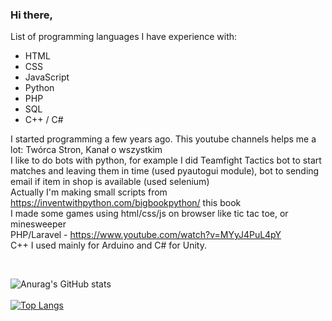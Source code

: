 ### Hi there,
List of programming languages I have experience with:
* HTML
* CSS
* JavaScript
* Python
* PHP
* SQL
* C++ / C#

I started programming a few years ago. This youtube channels helps me a lot: Twórca Stron, Kanał o wszystkim </br>
I like to do bots with python, for example I did Teamfight Tactics bot to start matches and leaving them in time (used pyautogui module), bot to sending email if item in shop is available (used selenium)</br>
Actually I'm making small scripts from https://inventwithpython.com/bigbookpython/ this book <br>
I made some games using html/css/js on browser like tic tac toe, or minesweeper </br>
PHP/Laravel - https://www.youtube.com/watch?v=MYyJ4PuL4pY <br>
C++ I used mainly for Arduino and C# for Unity. </br>

</br>

![Anurag's GitHub stats](https://github-readme-stats.vercel.app/api?username=michal-pilarski&show_icons=true&theme=radical)</br> </br>
[![Top Langs](https://github-readme-stats.vercel.app/api/top-langs/?username=michal-pilarski&layout=compact)](https://github.com/anuraghazra/github-readme-stats)
